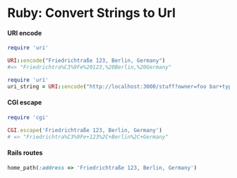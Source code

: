 # Ruby: Convert Strings to Url

#### URI encode

```ruby
require 'uri'

URI::encode("Friedrichtraße 123, Berlin, Germany")
#=> "Friedrichtra%C3%9Fe%20123,%20Berlin,%20Germany"
```

```ruby
require 'uri'
uri_string = URI::encode("http://localhost:3000/stuff?owner=foo bar+type=video game")
```


#### CGI escape 

```ruby
require 'cgi'

CGI.escape('Friedrichtraße 123, Berlin, Germany')
# => "Friedrichtra%C3%9Fe+123%2C+Berlin%2C+Germany"
```

#### Rails routes

```ruby
home_path(:address => 'Friedrichtraße 123, Berlin, Germany')
```
